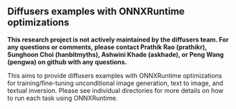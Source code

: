 ## Diffusers examples with ONNXRuntime optimizations

**This research project is not actively maintained by the diffusers team. For any questions or comments, please contact Prathik Rao (prathikr), Sunghoon Choi (hanbitmyths), Ashwini Khade (askhade), or Peng Wang (pengwa) on github with any questions.**

This aims to provide diffusers examples with ONNXRuntime optimizations for training/fine-tuning unconditional image generation, text to image, and textual inversion. Please see individual directories for more details on how to run each task using ONNXRuntime.
